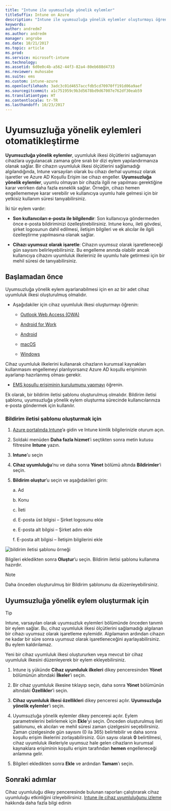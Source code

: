```yaml
---
title: "Intune ile uyumsuzluğa yönelik eylemler"
titleSuffix: Intune on Azure
description: "Intune ile uyumsuzluğa yönelik eylemler oluşturmayı öğrenin"
keywords: 
author: andredm7
ms.author: andredm
manager: angrobe
ms.date: 10/21/2017
ms.topic: article
ms.prod: 
ms.service: microsoft-intune
ms.technology: 
ms.assetid: 6d0e0c4b-a562-44f3-82a4-80eb688d4733
ms.reviewer: muhosabe
ms.suite: ems
ms.custom: intune-azure
ms.openlocfilehash: 3adc3c01d4657accfdb5cd70970ff191d06a9aef
ms.sourcegitcommit: a1c751959c9b3d5678bd9d67007e762df30eab59
ms.translationtype: HT
ms.contentlocale: tr-TR
ms.lasthandoff: 10/23/2017
---
```

# <a name="automate-actions-for-noncompliance"></a>Uyumsuzluğa yönelik eylemleri otomatikleştirme

**Uyumsuzluğa yönelik eylemler**, uyumluluk ilkesi ölçütlerini sağlamayan cihazlara uygulanacak zamana göre sıralı bir dizi eylem yapılandırmanıza olanak sağlar. Bir cihazın uyumluluk ilkesi ölçütlerini sağlamadığı algılandığında, Intune varsayılan olarak bu cihazı derhal uyumsuz olarak işaretler ve Azure AD Koşullu Erişim ise cihazı engeller. **Uyumsuzluğa yönelik eylemler**, uyumlu olmayan bir cihazla ilgili ne yapılması gerektiğine karar verirken daha fazla esneklik sağlar. Örneğin, cihazı hemen engellememeye karar verebilir ve kullanıcıya uyumlu hale gelmesi için bir yetkisiz kullanım süresi tanıyabilirsiniz.

İki tür eylem vardır:

-   **Son kullanıcıları e-posta ile bilgilendir**: Son kullanıcıya göndermeden önce e-posta bildiriminizi özelleştirebilirsiniz. Intune konu, ileti gövdesi, şirket logosunun dahil edilmesi, iletişim bilgileri ve ek alıcılar ile ilgili özelleştirme yapılmasına olanak sağlar.

-   **Cihazı uyumsuz olarak işaretle**: Cihazın uyumsuz olarak işaretleneceği gün sayısını belirleyebilirsiniz. Bu engelleme anında olabilir ancak kullanıcıya cihazını uyumluluk ilkeleriniz ile uyumlu hale getirmesi için bir mehil süresi de tanıyabilirsiniz.

## <a name="before-you-begin"></a>Başlamadan önce

Uyumsuzluğa yönelik eylem ayarlanabilmesi için en az bir adet cihaz uyumluluk ilkesi oluşturulmuş olmalıdır.

-   Aşağıdakiler için cihaz uyumluluk ilkesi oluşturmayı öğrenin:

    -   [Outlook Web Access (OWA)](compliance-policy-create-android.md)

    -   [Android for Work](compliance-policy-create-android-for-work.md)

    -   [Android](compliance-policy-create-ios.md)
    
    -   [macOS](compliance-policy-create-mac-os.md)

    -   [Windows](compliance-policy-create-windows.md)

Cihaz uyumluluk ilkelerini kullanarak cihazların kurumsal kaynakları kullanmasını engellemeyi planlıyorsanız Azure AD koşullu erişiminin ayarlanıp hazırlanmış olması gerekir.

- [EMS koşullu erişiminin kurulumunu yapmayı](https://docs.microsoft.com/azure/active-directory/active-directory-conditional-access) öğrenin.

Ek olarak, bir bildirim iletisi şablonu oluşturulmuş olmalıdır. Bildirim iletisi şablonu, uyumsuzluğa yönelik eylem oluşturma sürecinde kullanıcılarınıza e-posta göndermek için kullanılır.

### <a name="to-create-a-notification-message-template"></a>Bildirim iletisi şablonu oluşturmak için

1. [Azure portalında Intune](https://portal.azure.com)’a gidin ve Intune kimlik bilgilerinizle oturum açın.

2. Soldaki menüden **Daha fazla hizmet**’i seçtikten sonra metin kutusu filtresine **Intune** yazın.

3. **Intune**’u seçin

4. **Cihaz uyumluluğu**’nu ve daha sonra **Yönet** bölümü altında **Bildirimler**‘i seçin.

5. **Bildirim oluştur**’u seçin ve aşağıdakileri girin:

    a.  Ad

    b.  Konu

    c.  İleti

    d.  E-posta üst bilgisi – Şirket logosunu ekle

    e.  E-posta alt bilgisi – Şirket adını ekle

    f.  E-posta alt bilgisi – İletişim bilgilerini ekle

![bildirim iletisi şablonu örneği](./media/actionsfornoncompliance-1.PNG)

Bilgileri ekledikten sonra **Oluştur**’u seçin. Bildirim iletisi şablonu kullanıma hazırdır.

> [!NOTE] 
> Daha önceden oluşturulmuş bir Bildirim şablonunu da düzenleyebilirsiniz.

## <a name="to-create-actions-for-non-compliance"></a>Uyumsuzluğa yönelik eylem oluşturmak için

> [!TIP]
> Intune, varsayılan olarak uyumsuzluk eylemleri bölümünde önceden tanımlı bir eylem sağlar. Bu, cihaz uyumluluk ilkesi ölçütlerini sağlamadığı algılanan bir cihazı uyumsuz olarak işaretleme eylemidir. Algılamanın ardından cihazın ne kadar bir süre sonra uyumsuz olarak işaretleneceğini ayarlayabilirsiniz. Bu eylem kaldırılamaz.

Yeni bir cihaz uyumluluk ilkesi oluştururken veya mevcut bir cihaz uyumluluk ilkesini düzenleyerek bir eylem ekleyebilirsiniz.

1.  Intune iş yükünde **Cihaz uyumluluk ilkeleri** dikey penceresinden **Yönet** bölümünün altındaki **İlkeler**’i seçin.

2.  Bir cihaz uyumluluk ilkesine tıklayıp seçin, daha sonra **Yönet** bölümünün altındaki **Özellikler**’i seçin.

3.  **Cihaz uyumluluk ilkesi özellikleri** dikey penceresi açılır. **Uyumsuzluğa yönelik eylemler**’i seçin.

4.  Uyumsuzluğa yönelik eylemler dikey penceresi açılır. Eylem parametrelerini belirlemek için **Ekle**’yi seçin. Önceden oluşturulmuş ileti şablonunu, ek alıcıları ve mehil süresi zaman çizelgesini seçebilirsiniz. Zaman çizelgesinde gün sayısını (0 ila 365) belirtebilir ve daha sonra koşullu erişim ilkelerini zorlayabilirsiniz. Gün sayısı olarak **0** belirtilmesi, cihaz uyumluluk ilkeleriyle uyumsuz hale gelen cihazların kurumsal kaynaklara erişiminin koşullu erişim tarafından **hemen** engelleneceği anlamına gelir.

5.  Bilgileri ekledikten sonra **Ekle** ve ardından **Tamam**’ı seçin.

## <a name="next-steps"></a>Sonraki adımlar

Cihaz uyumluluğu dikey penceresinde bulunan raporları çalıştırarak cihaz uyumluluğu etkinliğini izleyebilirsiniz. [Intune ile cihaz uyumluluğunu izleme](device-compliance-monitor.md) hakkında daha fazla bilgi edinin

